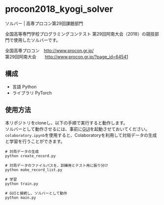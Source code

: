# procon2018_kyogi_solver
ソルバー | 高専プロコン第29回課題部門

全国高等専門学校プログラミングコンテスト 第29回阿南大会（2018）の競技部門で使用したソルバーです。


全国高専プロコン　http://www.procon.gr.jp/  
第29回阿南大会　　http://www.procon.gr.jp/?page_id=64541

## 構成
* 言語 Python
* ライブラリ PyTorch

## 使用方法
本リポジトリをcloneし、以下の手順で実行すると動作します。  
ソルバーとして動作させるには、事前に[GUI](https://github.com/nnct-jo-ken/procon2018_kyogi_GUI)を起動させておいてください。  
`colaboratory.ipynb`を使用すると、Colaboratoryを利用して対局データの生成と学習を行うことができます。

```
# 対局データの生成
python create_record.py

# 対局データのファイルパスを、訓練用とテスト用に振り分け
python make_record_list.py

# 学習
python train.py

# GUIと接続し、ソルバーとして動作
python main.py
```
